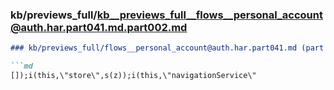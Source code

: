 ### kb/previews_full/kb__previews_full__flows__personal_account@auth.har.part041.md.part002.md

```md
### kb/previews_full/flows__personal_account@auth.har.part041.md (part 002)

```md
[]);i(this,\"store\",s(z));i(this,\"navigationService\"
```

```

```
